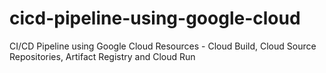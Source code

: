 # cicd-pipeline-using-google-cloud
CI/CD Pipeline using Google Cloud Resources - Cloud Build, Cloud Source Repositories, Artifact Registry and Cloud Run
